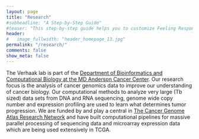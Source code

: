 ```yaml
---
layout: page
title: "Research"
#subheadline: "A Step-by-Step Guide"
#teaser: "This step-by-step guide helps you to customize Feeling Responsive to your needs."
header:
#   image_fullwidth: "header_homepage_13.jpg"
permalink: "/research/"
comments: false
show_meta: false
---
```


The Verhaak lab is part of the [Department of Bioinformatics and Computational Biology at the MD Anderson Cancer Center](http://bioinformatics.mdanderson.org/). Our research focus is the analysis of cancer genomics data to improve our understanding of cancer biology. Our computational methods to analyze very large (Tb sized) data sets from DNA and RNA sequencing, genome wide copy number and expression profiling are used to learn what determines tumor progression. We are funded by and play a central in [The Cancer Genome Atlas Research Network](http://cancergenome.nih.gov) and have built computational pipelines for massive parallel processing of sequencing data and microarray expression data which are being used extensively in TCGA.
